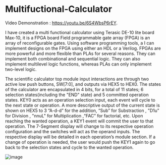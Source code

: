 # Multifuctional-Calculator
Video Demonstration : https://youtu.be/6S4WbsP6rEY.

I have created a multi functional calculator using Terasic DE-10 lite board Max-10, it is a FPGA board
Field programmable gate array (FPGA) is an array of reconfigurable gates. Using software programming tools, a I can implement designs
on the FPGA using either an HDL or a Verilog. FPGAs are more powerful and more flexible than PLAs for several reasons. They can implement
both combinational and sequential logic. They can also implement multilevel logic functions, whereas PLAs can only implement two-level logic.

The scientific calculator top module input interactions are through two active low push buttons, SW[7:0], and outputs via HEX5 to HEX0. The states of the calculator are encapsulated in 4 bits, for a total of 11 states; 6 selection states(including the "END" state) and 5 committed operation states. KEY0 acts as an operation selection input, each event will cycle to the next state or operation. A more descriptive output of the current state is shown on HEX5 to 3 “A-d-d” for the addition, “Sub” for Substraction , "D1u" for Division , "nnuL" for Multiplication ,“FAC” for factorial, etc.
Upon reaching the wanted operation, a KEY1 event will commit the user to that operation. The 7-Segment display will change to its respective operation configuration and the switches will act as the operand inputs. The respective display will be detailed in each operation’s module section. If a change of operation is needed, the user would push the KEY1 again to go back to the selection states and cycle to the wanted operation.

![image](https://github.com/sidd2423/Multifuctional-Calculator/assets/112332747/449d9802-8307-466e-8a4f-1f5dad8ca039)

